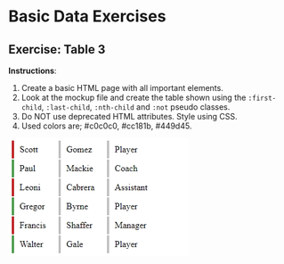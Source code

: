 # Basic Data Exercises

## Exercise: Table 3

**Instructions**:

1.  Create a basic HTML page with all important elements.
2.  Look at the mockup file and create the table shown using the `:first-child`, `:last-child`, `:nth-child` and `:not` pseudo classes.
3.  Do NOT use deprecated HTML attributes. Style using CSS.
4.  Used colors are; #c0c0c0, #cc181b, #449d45.

![mockup-image](./image/mockup.jpg)
